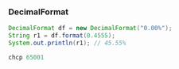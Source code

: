 ### DecimalFormat

```java
DecimalFormat df = new DecimalFormat("0.00%");
String r1 = df.format(0.4555);
System.out.println(r1); // 45.55%

chcp 65001
```

